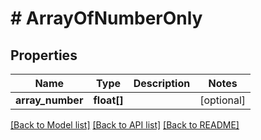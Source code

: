 # # ArrayOfNumberOnly

## Properties

Name | Type | Description | Notes
------------ | ------------- | ------------- | -------------
**array_number** | **float[]** |  | [optional]

[[Back to Model list]](../../README.md#models) [[Back to API list]](../../README.md#endpoints) [[Back to README]](../../README.md)
